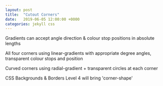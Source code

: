 ```yaml
---
layout: post
title:  "Cutout Corners"
date:   2019-06-05 12:00:00 +0000
categories: jekyll css
---
```


<div class="cutout-corner"></div>
<p>Gradients can accept angle direction & colour stop positions in absolute lengths</p>
<div class="cutout-corners"></div>
<p>All four corners using linear-gradients with appropriate degree angles, transparent colour stops and position</p>
<div class="curved-cutout-corners"></div>
<p>Curved corners using radial-gradient + transparent circles at each corner</p>
<p>CSS Backgrounds & Borders Level 4 will bring 'corner-shape'</p>
